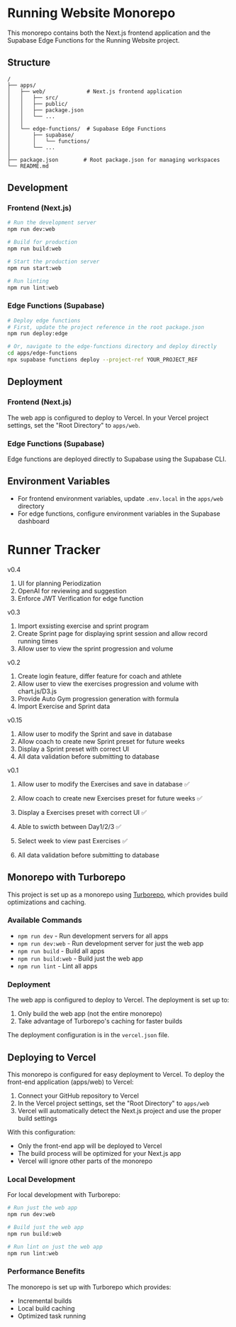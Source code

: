 # Running Website Monorepo

This monorepo contains both the Next.js frontend application and the Supabase Edge Functions for the Running Website project.

## Structure

```
/
├── apps/
│   ├── web/             # Next.js frontend application
│   │   ├── src/
│   │   ├── public/
│   │   ├── package.json
│   │   └── ...
│   │
│   └── edge-functions/  # Supabase Edge Functions
│       ├── supabase/
│       │   └── functions/
│       └── ...
│
├── package.json        # Root package.json for managing workspaces
└── README.md
```

## Development

### Frontend (Next.js)

```bash
# Run the development server
npm run dev:web

# Build for production
npm run build:web

# Start the production server
npm run start:web

# Run linting
npm run lint:web
```

### Edge Functions (Supabase)

```bash
# Deploy edge functions
# First, update the project reference in the root package.json
npm run deploy:edge

# Or, navigate to the edge-functions directory and deploy directly
cd apps/edge-functions
npx supabase functions deploy --project-ref YOUR_PROJECT_REF
```

## Deployment

### Frontend (Next.js)

The web app is configured to deploy to Vercel. In your Vercel project settings, set the "Root Directory" to `apps/web`.

### Edge Functions (Supabase)

Edge functions are deployed directly to Supabase using the Supabase CLI.

## Environment Variables

- For frontend environment variables, update `.env.local` in the `apps/web` directory
- For edge functions, configure environment variables in the Supabase dashboard

# Runner Tracker
v0.4
1. UI for planning Periodization
2. OpenAI for reviewing and suggestion
3. Enforce JWT Verification for edge function

v0.3
1. Import exsisting exercise and sprint program
2. Create Sprint page for displaying sprint session and allow record running times
3. Allow user to view the sprint progression and volume

v0.2
1. Create login feature, differ feature for coach and athlete
2. Allow user to view the exercises progression and volume with chart.js/D3.js
3. Provide Auto Gym progression generation with formula
4. Import Exercise and Sprint data

v0.15
1. Allow user to modify the Sprint and save in database 
2. Allow coach to create new Sprint preset for future weeks 
3. Display a Sprint preset with correct UI 
6. All data validation before submitting to database

v0.1
1. Allow user to modify the Exercises and save in database ✅
2. Allow coach to create new Exercises preset for future weeks ✅
3. Display a Exercises preset with correct UI ✅
4. Able to swicth between Day1/2/3 ✅
5. Select week to view past Exercises ✅
6. All data validation before submitting to database

    <PackageReference Include="Microsoft.AspNet.Cors" Version="5.3.0" />
    <PackageReference Include="Microsoft.EntityFrameworkCore.Tools" Version="8.0.10">
    <PackageReference Include="Microsoft.VisualStudio.Web.CodeGeneration.Design" Version="8.0.6" />
    <PackageReference Include="Npgsql.EntityFrameworkCore.PostgreSQL" Version="8.0.4" />
    <PackageReference Include="Swashbuckle.AspNetCore" Version="6.4.0" />

## Monorepo with Turborepo

This project is set up as a monorepo using [Turborepo](https://turbo.build/), which provides build optimizations and caching.

### Available Commands

- `npm run dev` - Run development servers for all apps
- `npm run dev:web` - Run development server for just the web app
- `npm run build` - Build all apps
- `npm run build:web` - Build just the web app
- `npm run lint` - Lint all apps

### Deployment

The web app is configured to deploy to Vercel. The deployment is set up to:

1. Only build the web app (not the entire monorepo)
2. Take advantage of Turborepo's caching for faster builds

The deployment configuration is in the `vercel.json` file.

## Deploying to Vercel

This monorepo is configured for easy deployment to Vercel. To deploy the front-end application (apps/web) to Vercel:

1. Connect your GitHub repository to Vercel
2. In the Vercel project settings, set the "Root Directory" to `apps/web`
3. Vercel will automatically detect the Next.js project and use the proper build settings

With this configuration:
- Only the front-end app will be deployed to Vercel
- The build process will be optimized for your Next.js app
- Vercel will ignore other parts of the monorepo

### Local Development

For local development with Turborepo:

```bash
# Run just the web app
npm run dev:web

# Build just the web app
npm run build:web

# Run lint on just the web app
npm run lint:web
```

### Performance Benefits

The monorepo is set up with Turborepo which provides:
- Incremental builds
- Local build caching
- Optimized task running

